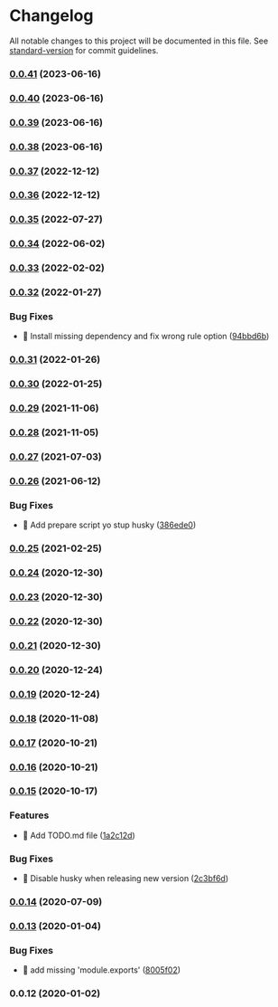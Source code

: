 # Changelog

All notable changes to this project will be documented in this file. See [standard-version](https://github.com/conventional-changelog/standard-version) for commit guidelines.

### [0.0.41](https://github.com/THernandez03/eslint-config-thernandez/compare/v0.0.40...v0.0.41) (2023-06-16)

### [0.0.40](https://github.com/THernandez03/eslint-config-thernandez/compare/v0.0.39...v0.0.40) (2023-06-16)

### [0.0.39](https://github.com/THernandez03/eslint-config-thernandez/compare/v0.0.38...v0.0.39) (2023-06-16)

### [0.0.38](https://github.com/THernandez03/eslint-config-thernandez/compare/v0.0.37...v0.0.38) (2023-06-16)

### [0.0.37](https://github.com/THernandez03/eslint-config-thernandez/compare/v0.0.36...v0.0.37) (2022-12-12)

### [0.0.36](https://github.com/THernandez03/eslint-config-thernandez/compare/v0.0.35...v0.0.36) (2022-12-12)

### [0.0.35](https://github.com/THernandez03/eslint-config-thernandez/compare/v0.0.34...v0.0.35) (2022-07-27)

### [0.0.34](https://github.com/THernandez03/eslint-config-thernandez/compare/v0.0.33...v0.0.34) (2022-06-02)

### [0.0.33](https://github.com/THernandez03/eslint-config-thernandez/compare/v0.0.32...v0.0.33) (2022-02-02)

### [0.0.32](https://github.com/THernandez03/eslint-config-thernandez/compare/v0.0.31...v0.0.32) (2022-01-27)


### Bug Fixes

* 🐛 Install missing dependency and fix wrong rule option ([94bbd6b](https://github.com/THernandez03/eslint-config-thernandez/commit/94bbd6b0046fd22792b37e92e9208ded08d57c20))

### [0.0.31](https://github.com/THernandez03/eslint-config-thernandez/compare/v0.0.30...v0.0.31) (2022-01-26)

### [0.0.30](https://github.com/THernandez03/eslint-config-thernandez/compare/v0.0.29...v0.0.30) (2022-01-25)

### [0.0.29](https://github.com/THernandez03/eslint-config-thernandez/compare/v0.0.28...v0.0.29) (2021-11-06)

### [0.0.28](https://github.com/THernandez03/eslint-config-thernandez/compare/v0.0.27...v0.0.28) (2021-11-05)

### [0.0.27](https://github.com/THernandez03/eslint-config-thernandez/compare/v0.0.26...v0.0.27) (2021-07-03)

### [0.0.26](https://github.com/THernandez03/eslint-config-thernandez/compare/v0.0.25...v0.0.26) (2021-06-12)


### Bug Fixes

* 🐛 Add prepare script yo stup husky ([386ede0](https://github.com/THernandez03/eslint-config-thernandez/commit/386ede02b288fe9fdf034bb39198aa161a4300a9))

### [0.0.25](https://github.com/THernandez03/eslint-config-thernandez/compare/v0.0.24...v0.0.25) (2021-02-25)

### [0.0.24](https://github.com/THernandez03/eslint-config-thernandez/compare/v0.0.23...v0.0.24) (2020-12-30)

### [0.0.23](https://github.com/THernandez03/eslint-config-thernandez/compare/v0.0.22...v0.0.23) (2020-12-30)

### [0.0.22](https://github.com/THernandez03/eslint-config-thernandez/compare/v0.0.21...v0.0.22) (2020-12-30)

### [0.0.21](https://github.com/THernandez03/eslint-config-thernandez/compare/v0.0.20...v0.0.21) (2020-12-30)

### [0.0.20](https://github.com/THernandez03/eslint-config-thernandez/compare/v0.0.19...v0.0.20) (2020-12-24)

### [0.0.19](https://github.com/THernandez03/eslint-config-thernandez/compare/v0.0.18...v0.0.19) (2020-12-24)

### [0.0.18](https://github.com/THernandez03/eslint-config-thernandez/compare/v0.0.17...v0.0.18) (2020-11-08)

### [0.0.17](https://github.com/THernandez03/eslint-config-thernandez/compare/v0.0.16...v0.0.17) (2020-10-21)

### [0.0.16](https://github.com/THernandez03/eslint-config-thernandez/compare/v0.0.15...v0.0.16) (2020-10-21)

### [0.0.15](https://github.com/THernandez03/eslint-config-thernandez/compare/v0.0.14...v0.0.15) (2020-10-17)


### Features

* 🎸 Add TODO.md file ([1a2c12d](https://github.com/THernandez03/eslint-config-thernandez/commit/1a2c12df4725b140889b998e2480418c17304805))


### Bug Fixes

* 🐛 Disable husky when releasing new version ([2c3bf6d](https://github.com/THernandez03/eslint-config-thernandez/commit/2c3bf6d50cd650be2e0cba1ab9a045ff786354a6))

### [0.0.14](https://github.com/THernandez03/eslint-config-thernandez/compare/v0.0.13...v0.0.14) (2020-07-09)

### [0.0.13](https://github.com/THernandez03/eslint-config-thernandez/compare/v0.0.12...v0.0.13) (2020-01-04)


### Bug Fixes

* 🐛 add missing 'module.exports' ([8005f02](https://github.com/THernandez03/eslint-config-thernandez/commit/8005f0239dd6cb63f11e14d869984f4d48bab749))

### 0.0.12 (2020-01-02)
